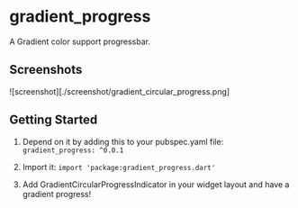 # gradient_progress

A Gradient color support progressbar.

## Screenshots

![screenshot][./screenshot/gradient_circular_progress.png]

## Getting Started

1. Depend on it by adding this to your pubspec.yaml file: ```gradient_progress: ^0.0.1```

2. Import it: ```import 'package:gradient_progress.dart'```

3. Add GradientCircularProgressIndicator in your widget layout and have a gradient progress!
